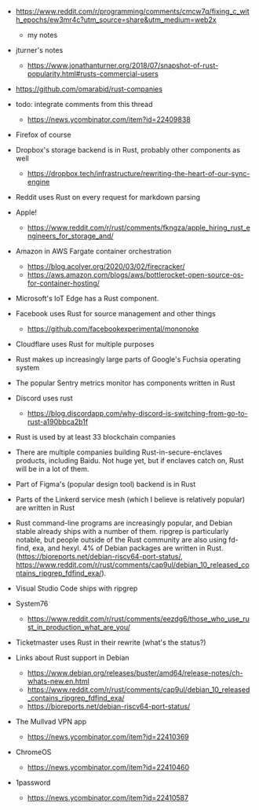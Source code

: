 - https://www.reddit.com/r/programming/comments/cmcw7q/fixing_c_with_epochs/ew3mr4c?utm_source=share&utm_medium=web2x
  - my notes

- jturner's notes
  - https://www.jonathanturner.org/2018/07/snapshot-of-rust-popularity.html#rusts-commercial-users

- https://github.com/omarabid/rust-companies

- todo: integrate comments from this thread
  - https://news.ycombinator.com/item?id=22409838

- Firefox of course

- Dropbox's storage backend is in Rust, probably other components as well
  - https://dropbox.tech/infrastructure/rewriting-the-heart-of-our-sync-engine

- Reddit uses Rust on every request for markdown parsing

- Apple!
  - https://www.reddit.com/r/rust/comments/fkngza/apple_hiring_rust_engineers_for_storage_and/

- Amazon in AWS Fargate container orchestration
  - https://blog.acolyer.org/2020/03/02/firecracker/
  - https://aws.amazon.com/blogs/aws/bottlerocket-open-source-os-for-container-hosting/

- Microsoft's IoT Edge has a Rust component.

- Facebook uses Rust for source management and other things
  - https://github.com/facebookexperimental/mononoke

- Cloudflare uses Rust for multiple purposes

- Rust makes up increasingly large parts of Google's Fuchsia operating system

- The popular Sentry metrics monitor has components written in Rust

- Discord uses rust
  - https://blog.discordapp.com/why-discord-is-switching-from-go-to-rust-a190bbca2b1f

- Rust is used by at least 33 blockchain companies

- There are multiple companies building Rust-in-secure-enclaves products,
  including Baidu. Not huge yet, but if enclaves catch on, Rust will be in a lot
  of them.

- Part of Figma's (popular design tool) backend is in Rust

- Parts of the Linkerd service mesh (which I believe is relatively popular) are
  written in Rust

- Rust command-line programs are increasingly popular, and Debian stable already
  ships with a number of them. ripgrep is particularly notable, but people
  outside of the Rust community are also using fd-find, exa, and hexyl. 4% of
  Debian packages are written in Rust.
  (https://bioreports.net/debian-riscv64-port-status/,
  https://www.reddit.com/r/rust/comments/cap9ul/debian_10_released_contains_ripgrep_fdfind_exa/).

- Visual Studio Code ships with ripgrep

- System76
  - https://www.reddit.com/r/rust/comments/eezdg6/those_who_use_rust_in_production_what_are_you/

- Ticketmaster uses Rust in their rewrite (what's the status?)

- Links about Rust support in Debian
  - https://www.debian.org/releases/buster/amd64/release-notes/ch-whats-new.en.html
  - https://www.reddit.com/r/rust/comments/cap9ul/debian_10_released_contains_ripgrep_fdfind_exa/
  - https://bioreports.net/debian-riscv64-port-status/

- The Mullvad VPN app
  - https://news.ycombinator.com/item?id=22410369

- ChromeOS
  - https://news.ycombinator.com/item?id=22410460

- 1password
  - https://news.ycombinator.com/item?id=22410587